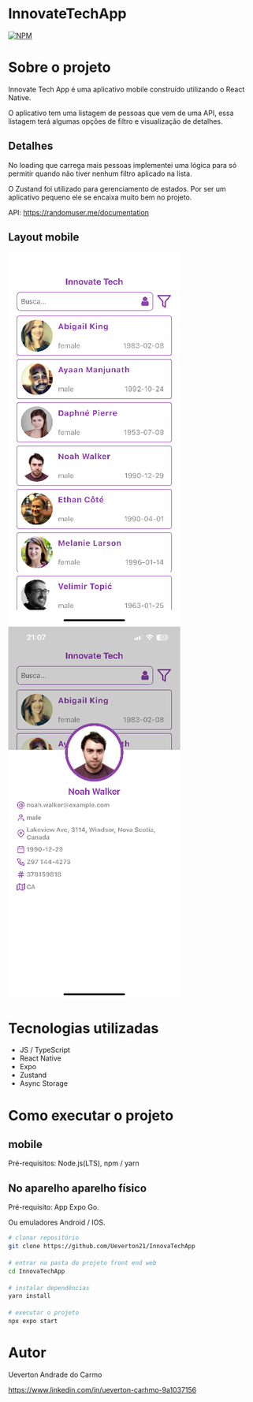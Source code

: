 # InnovateTechApp
[![NPM](https://img.shields.io/npm/l/react-native)](https://github.com/Ueverton21/InnovaTechApp/blob/main/LICENSE) 

# Sobre o projeto

Innovate Tech App é uma aplicativo mobile construído utilizando o React Native.  

O aplicativo tem uma listagem de pessoas que vem de uma API, essa listagem terá algumas opções de filtro e visualização de detalhes.

## Detalhes 
No loading que carrega mais pessoas implementei uma lógica para só permitir quando não tiver nenhum filtro aplicado na lista.

O Zustand foi utilizado para gerenciamento de estados. Por ser um aplicativo pequeno ele se encaixa muito bem no projeto.

API: https://randomuser.me/documentation

## Layout mobile
![Mobile 1](https://github.com/Ueverton21/assets/blob/main/IMG_7064.PNG) ![Mobile 2](https://github.com/Ueverton21/assets/blob/main/IMG_7065.PNG)


# Tecnologias utilizadas
- JS / TypeScript
- React Native
- Expo
- Zustand
- Async Storage

# Como executar o projeto

## mobile
Pré-requisitos: Node.js(LTS), npm / yarn

## No aparelho aparelho físico
Pré-requisito: App Expo Go.

Ou emuladores Android / IOS.

```bash
# clonar repositório
git clone https://github.com/Ueverton21/InnovaTechApp

# entrar na pasta do projeto front end web
cd InnovaTechApp

# instalar dependências
yarn install

# executar o projeto
npx expo start
```

# Autor

Ueverton Andrade do Carmo

https://www.linkedin.com/in/ueverton-carhmo-9a1037156

